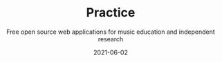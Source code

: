 ---
title: Practice
subtitle: Free open source web applications for music education and independent research
list: practice
cover: apps/table.png
tags: main
date: 2021-06-02
---